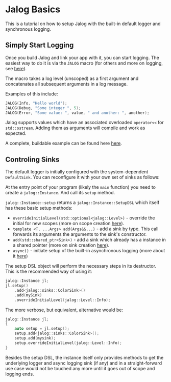 # Jalog Basics

This is a tutorial on how to setup Jalog with the built-in default logger and synchronous logging.

## Simply Start Logging

Once you build Jalog and link your app with it, you can start logging. The easiest way to do it is via the `JALOG` macro (for others and more on logging, see [here](logging.md)).

The macro takes a log level (unscoped) as a first argument and concatenates all subsequent arguments in a log message.

Examples of this include:

```c++
JALOG(Info, "Hello world");
JALOG(Debug, "Some integer ", 5);
JALOG(Error, "Some value: ", value, " and another: ", another);
```

Jalog supports values which have an associated overloaded `operator<<` for `std::ostream`. Adding them as arguments will compile and work as expected.

A complete, buildable example can be found here [here](../example/e-BasicShowcase.cpp).

## Controling Sinks

The default logger is initially configured with the system-dependent `DefaultSink`. You can reconfigure it with your own set of sinks as follows:

At the entry point of your program (likely the `main` function) you need to create a `jalog::Instance`. And call its `setup` method. 

`jalog::Instance::setup` returns a `jalog::Instance::SetupDSL` which itself has these basic setup methods:

* `overrideInitialLevel(std::optional<jalog::Level>)` - override the initial for new scopes (more on scope creation [here](creating-scopes.md)).
* `template <T, ...Args> add(Args&&...)` - add a sink by type. This call forwards its arguments the arguments to the sink's constructor.
* `add(std::shared_ptr<Sink>)` - add a sink which already has a instance in a shared pointer (more on sink creation [here](custom-sinks.md)).
* `async()` - initiate setup of the built-in asynchronous logging (more about it [here](async.md))

The setup DSL object will perform the necessary steps in its destructor. This is the recommended way of using it:

```c++
jalog::Instance jl;
jl.setup()
    .add<jalog::sinks::ColorSink>()
    .add(mySink)
    .overrideInitialLevel(jalog::Level::Info);
```

The more verbose, but equivalent, alternative would be:

```c++
jalog::Instance jl;
{
    auto setup = jl.setup();
    setup.add<jalog::sinks::ColorSink>();
    setup.add(mysink);
    setup.overrideInitialLevel(jalog::Level::Info);
}
```

Besides the setup DSL, the instance itself only provides methods to get the underlying logger and async logging sink (if any) and in a straight-forward use case would not be touched any more until it goes out of scope and logging ends.

